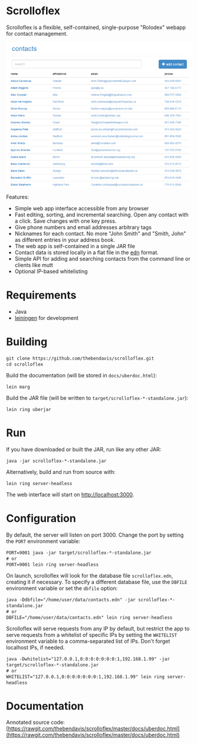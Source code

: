 # Scrolloflex

Scrolloflex is a flexible, self-contained, single-purpose "Rolodex" webapp for contact management.

[![scrolloflex screenshot](https://github.com/thebendavis/scrolloflex/raw/master/docs/scrolloflex-screenshot.png)](https://github.com/thebendavis/scrolloflex/raw/master/docs/scrolloflex-demo.gif)

Features:

* Simple web app interface accessible from any browser
* Fast editing, sorting, and incremental searching. Open any contact with a click. Save changes with one key press.
* Give phone numbers and email addresses arbitrary tags
* Nicknames for each contact. No more "John Smith" and "Smith, John" as different entries in your address book.
* The web app is self-contained in a single JAR file
* Contact data is stored locally in a flat file in the [edn](https://github.com/edn-format/edn) format.
* Simple API for adding and searching contacts from the command line or clients like mutt
* Optional IP-based whitelisting


# Requirements

* Java
* [leiningen](http://leiningen.org/) for development


# Building

    git clone https://github.com/thebendavis/scrolloflex.git
    cd scrolloflex

Build the documentation (will be stored in `docs/uberdoc.html`):

    lein marg

Build the JAR file (will be written to `target/scrolloflex-*-standalone.jar`):

    lein ring uberjar


# Run

If you have downloaded or built the JAR, run like any other JAR:

    java -jar scrolloflex-*-standalone.jar

Alternatively, build and run from source with:

    lein ring server-headless

The web interface will start on [http://localhost:3000](http://localhost:3000).


# Configuration

By default, the server will listen on port 3000.
Change the port by setting the `PORT` environment variable:

    PORT=9001 java -jar target/scrolloflex-*-standalone.jar
    # or
    PORT=9001 lein ring server-headless

On launch, scrolloflex will look for the database file `scrolloflex.edn`, creating it if necessary.
To specify a different database file, use the `DBFILE` environment variable or set the `dbfile` option:

    java -Ddbfile="/home/user/data/contacts.edn" -jar scrolloflex-*-standalone.jar
    # or
    DBFILE="/home/user/data/contacts.edn" lein ring server-headless

Scrolloflex will serve requests from any IP by default, but restrict the app to serve requests from a whitelist of specific IPs by setting the `WHITELIST` environment variable to a comma-separated list of IPs. Don't forget localhost IPs, if needed.

    java -Dwhitelist="127.0.0.1,0:0:0:0:0:0:0:1,192.168.1.99" -jar target/scrolloflex-*-standalone.jar
    # or
    WHITELIST="127.0.0.1,0:0:0:0:0:0:0:1,192.168.1.99" lein ring server-headless


# Documentation

Annotated source code: [https://rawgit.com/thebendavis/scrolloflex/master/docs/uberdoc.html](https://rawgit.com/thebendavis/scrolloflex/master/docs/uberdoc.html)
